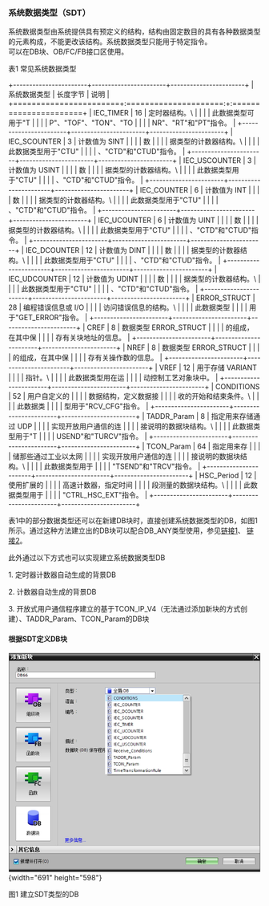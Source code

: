 ### 系统数据类型（SDT）

系统数据类型由系统提供具有预定义的结构，结构由固定数目的具有各种数据类型的元素构成，不能更改该结构。系统数据类型只能用于特定指令。\
可以在DB块、OB/FC/FB接口区使用。

表1 常见系统数据类型

+-----------------------+-----------------------+-----------------------+
| 系统数据类型          | 长度字节              | 说明                  |
+=======================+:=====================:+:======================+
| IEC_TIMER             | 16                    | 定时器结构。\         |
|                       |                       | 此数据类型可用于"T    |
|                       |                       | P"、"TOF"、"TON"、"TO |
|                       |                       | NR"、"RT"和"PT"指令。 |
+-----------------------+-----------------------+-----------------------+
| IEC_SCOUNTER          | 3                     | 计数值为 SINT         |
|                       |                       | 数                    |
|                       |                       | 据类型的计数器结构。\ |
|                       |                       | 此数据类型用于"CTU"   |
|                       |                       | 、"CTD"和"CTUD"指令。 |
+-----------------------+-----------------------+-----------------------+
| IEC_USCOUNTER         | 3                     | 计数值为 USINT        |
|                       |                       | 数                    |
|                       |                       | 据类型的计数器结构。\ |
|                       |                       | 此数据类型用于"CTU"   |
|                       |                       | 、"CTD"和"CTUD"指令。 |
+-----------------------+-----------------------+-----------------------+
| IEC_COUNTER           | 6                     | 计数值为 INT          |
|                       |                       | 数                    |
|                       |                       | 据类型的计数器结构。\ |
|                       |                       | 此数据类型用于"CTU"   |
|                       |                       | 、"CTD"和"CTUD"指令。 |
+-----------------------+-----------------------+-----------------------+
| IEC_UCOUNTER          | 6                     | 计数值为 UINT         |
|                       |                       | 数                    |
|                       |                       | 据类型的计数器结构。\ |
|                       |                       | 此数据类型用于"CTU"   |
|                       |                       | 、"CTD"和"CTUD"指令。 |
+-----------------------+-----------------------+-----------------------+
| IEC_DCOUNTER          | 12                    | 计数值为 DINT         |
|                       |                       | 数                    |
|                       |                       | 据类型的计数器结构。\ |
|                       |                       | 此数据类型用于"CTU"   |
|                       |                       | 、"CTD"和"CTUD"指令。 |
+-----------------------+-----------------------+-----------------------+
| IEC_UDCOUNTER         | 12                    | 计数值为 UDINT        |
|                       |                       | 数                    |
|                       |                       | 据类型的计数器结构。\ |
|                       |                       | 此数据类型用于"CTU"   |
|                       |                       | 、"CTD"和"CTUD"指令。 |
+-----------------------+-----------------------+-----------------------+
| ERROR_STRUCT          | 28                    | 编程错误信息或 I/O    |
|                       |                       | 访问错误信息的结构。\ |
|                       |                       | 此数据类型            |
|                       |                       | 用于"GET_ERROR"指令。 |
+-----------------------+-----------------------+-----------------------+
| CREF                  | 8                     | 数据类型 ERROR_STRUCT |
|                       |                       | 的组成，在其中保      |
|                       |                       | 存有关块地址的信息。  |
+-----------------------+-----------------------+-----------------------+
| NREF                  | 8                     | 数据类型 ERROR_STRUCT |
|                       |                       | 的组成，在其中保      |
|                       |                       | 存有关操作数的信息。  |
+-----------------------+-----------------------+-----------------------+
| VREF                  | 12                    | 用于存储 VARIANT      |
|                       |                       | 指针。\               |
|                       |                       | 此数据类型用在运      |
|                       |                       | 动控制工艺对象块中。  |
+-----------------------+-----------------------+-----------------------+
| CONDITIONS            | 52                    | 用户自定义的          |
|                       |                       | 数据结构，定义数据接  |
|                       |                       | 收的开始和结束条件。\ |
|                       |                       | 此数据类              |
|                       |                       | 型用于"RCV_CFG"指令。 |
+-----------------------+-----------------------+-----------------------+
| TADDR_Param           | 8                     | 指定用来存储通过 UDP  |
|                       |                       | 实现开放用户通信的连  |
|                       |                       | 接说明的数据块结构。\ |
|                       |                       | 此数据类型用于"T      |
|                       |                       | USEND"和"TURCV"指令。 |
+-----------------------+-----------------------+-----------------------+
| TCON_Param            | 64                    | 指定用来存            |
|                       |                       | 储那些通过工业以太网  |
|                       |                       | 实现开放用户通信的连  |
|                       |                       | 接说明的数据块结构。\ |
|                       |                       | 此数据类型用于        |
|                       |                       | "TSEND"和"TRCV"指令。 |
+-----------------------+-----------------------+-----------------------+
| HSC_Period            | 12                    | 使用扩展的            |
|                       |                       | 高速计数器，指定时间  |
|                       |                       | 段测量的数据块结构。\ |
|                       |                       | 此数据类型用于        |
|                       |                       | "CTRL_HSC_EXT"指令。  |
+-----------------------+-----------------------+-----------------------+

表1中的部分数据类型还可以在新建DB块时，直接创建系统数据类型的DB，如图1所示。通过这种方法建立出的DB块可以配合DB_ANY类型使用，参见[链接1](08-DB_ANY.html#UDT)、
[链接2](08-DB_ANY.html#TypeOfDB)。

此外通过以下方式也可以实现建立系统数据类型DB

1\. 定时器计数器自动生成的背景DB

2\. 计数器自动生成的背景DB

3\.
开放式用户通信程序建立的基于TCON_IP_V4（无法通过添加新块的方式创建）、TADDR_Param、TCON_Param的DB块

#### 根据SDT定义DB块

![](images/5-01.jpg){width="691" height="598"}

图1 建立SDT类型的DB
